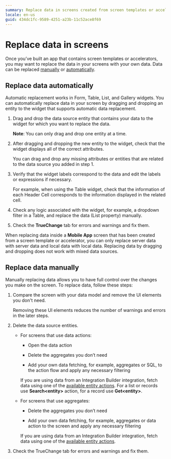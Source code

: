 ```yaml
---
summary: Replace data in screens created from screen templates or accelerators with your data. 
locale: en-us
guid: 434dc1fc-9589-4251-a23b-11c52ace8f69
---
```


# Replace data in screens

Once you’ve built an app that contains screen templates or accelerators, you may want to replace the data in your screens with your own data. Data can be replaced [manually](#replace-data-manually) or [automatically](#replace-data-automatically). 

## Replace data automatically

Automatic replacement works in Form, Table, List, and Gallery widgets. You can automatically replace data in your screen by dragging and dropping an entity to the widget that supports automatic data replacement.

1. Drag and drop the data source entity that contains your data to the widget for which you want to replace the data.

    **Note**: You can only drag and drop one entity at a time.

1. After dragging and dropping the new entity to the widget, check that the widget displays all of the correct attributes.

    You can drag and drop any missing attributes or entities that are related to the  data source you added in step 1.

1. Verify that the widget labels correspond to the data and edit the labels or expressions if necessary.

    For example, when using the Table widget, check that the information of each Header Cell corresponds to the information displayed in the related cell. 

1. Check any logic associated with the widget, for example, a dropdown filter in a Table, and replace the data (List property) manually. 

1. Check the **TrueChange** tab for errors and warnings and fix them.

When replacing data inside a **Mobile App** screen that has been created from a screen template or accelerator, you can only replace server data with server data and local data with local data. Replacing data by dragging and dropping does not work with mixed data sources.

## Replace data manually

Manually replacing data allows you to have full control over the changes you make on the screen. To replace data, follow these steps: 

1. Compare the screen with your data model and remove the UI elements you don't need. 

    Removing these UI elements reduces the number of warnings and errors in the later steps.

1. Delete the data source entities.
    * For screens that use data actions:

        * Open the data action

        * Delete the aggregates you don’t need

        * Add your own data fetching, for example, aggregates or SQL, to the action flow and apply any necessary filtering

        <div class="info" markdown="1">

        If you are using data from an Integration Builder integration, fetch data using one of the [available entity actions](../../../extensibility-and-integration/integration-builder/structure.md#actions). For a list or records use **Search&lt;entity&gt;** action, for a record use **Get&lt;entity&gt;**.

        </div>

    * For screens that use aggregates:

        * Delete the aggregates you don’t need

        * Add your own data fetching, for example, aggregates or data action to the screen and apply any necessary filtering

        <div class="info" markdown="1">

        If you are using data from an Integration Builder integration, fetch data using one of the [available entity actions](../../data/query/fetch-data-ib.md#fetch).

        </div>

1. Check the TrueChange tab for errors and warnings and fix them.
